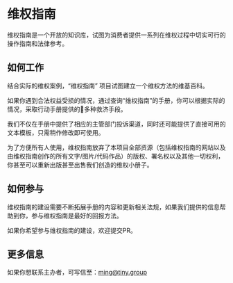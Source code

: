 # 维权指南

维权指南是一个开放的知识库，试图为消费者提供一系列在维权过程中切实可行的操作指南和法律参考。

## 如何工作

结合实际的维权案例，“维权指南” 项目试图建立一个维权方法的维基百科。

如果你遇到合法权益受损的情况，通过查询“维权指南”的手册，你可以根据实际的情况，采取行动手册提供的多种救济手段。

我们不仅在手册中提供了相应的主管部门投诉渠道，同时还可能提供了直接可用的文本模板，只需稍作修改即可使用。

为了方便所有人使用，维权指南放弃了本项目全部资源（包括维权指南的网站以及由维权指南创作的所有文字/图片/代码作品）的版权、署名权以及其他一切权利，你甚至可以重新出版甚至出售我们创造的维权小册子。

## 如何参与

维权指南的建设需要不断拓展手册的内容和更新相关法规，如果我们提供的信息帮助到你，参与维权指南是最好的回报方法。

如果你希望参与维权指南的建设，欢迎提交PR。

## 更多信息

如果你想联系主办者，可写信至：<ming@tiny.group>
